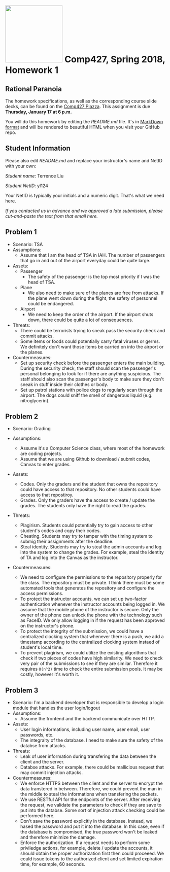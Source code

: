# <img src="http://www.rice.edu/_images/rice-logo.jpg" width=180> Comp427, Spring 2018, Homework 1
## Rational Paranoia
The homework specifications, as well as the corresponding course slide decks,
can be found on the [Comp427 Piazza](https://piazza.com/class/jqifhp864b37ju).
This assignment is due **Thursday, January 17 at 6 p.m.**

You will do this homework by editing the _README.md_ file. It's in
[MarkDown format](https://guides.github.com/features/mastering-markdown/)
and will be rendered to beautiful HTML when you visit your GitHub repo.

## Student Information
Please also edit _README.md_ and replace your instructor's name and NetID with your own:

_Student name_: Terrence Liu

_Student NetID_: yl124

Your NetID is typically your initials and a numeric digit. That's
what we need here.

_If you contacted us in advance and we approved a late submission,
please cut-and-paste the text from that email here._

## Problem 1
- Scenario: TSA
- Assumptions:
  - Assume that I am the head of TSA in IAH. The number of passengers that go in and out of the airport everyday could be quite large.
- Assets:
  - Passenger
    - The safety of the passenger is the top most priority if I was the head of TSA.
  - Plane
    - We also need to make sure of the planes are free from attacks. If the plane went down during the flight, the safety of personnel could be endangered.
  - Airport 
    - We need to keep the order of the airport. If the airport shuts down, there could be quite a lot of consequences.
- Threats:
  - There could be terrorists trying to sneak pass the security check and commit attacks.
  - Some items or foods could potentially carry fatal viruses or germs. We definitely don't want those items be carried on into the airport or the planes.
- Countermeasures:
  - Set up security check before the passenger enters the main building. During the security check, the staff should scan the passenger's personal belonging to look for if there are anything suspicious. The staff should also scan the passenger's body to make sure they don't sneak in stuff inside their clothes or body.
  - Set up patrol stations with police dogs to regularly scan through the airport. The dogs could sniff the smell of dangerous liquid (e.g. nitroglycerin). 

## Problem 2
- Scenario: Grading
- Assumptions:
  - Assume it's a Computer Science class, where most of the homework are coding projects. 
  - Assume that we are using Github to download / submit codes, Canvas to enter grades.
- Assets:
  - Codes. Only the graders and the student that owns the repository could have access to that repository. No other students could have access to that repostiroy.
  - Grades. Only the graders have the access to create / update the grades. The students only have the right to read the grades. 

- Threats:
  - Plagirism. Students could potentially try to gain access to other  student's codes and copy their codes.
  - Cheating. Students may try to tamper with the timing system to submig their assignments after the deadline.
  - Steal identity. Students may try to steal the admin accounts and log into the system to change the grades. For example, steal the identity of TA and log into the Canvas as the instructor.
- Countermeasures:
  - We need to configure the permissions to the repository properly for the class. The repository must be private. I think there must be some automated tools that generates the repository and configure the access permissions.
  - To protect the instructor accounts, we can set up two-factor authentication whenever the instructor accounts being logged in. We assume that the mobile phone of the instructor is secure. Only the owner of the phone can unlock the phone with the technology such as FaceID. We only allow logging in if the request has been approved on the instructor's phone. 
  - To protect the integrity of the submission, we could have a centralized clocking system that whenever there is a push, we add a timestamp according to the centralized clocking system instaed of student's local time.
  - To prevent plagirism, we could utilize the existing algorithms that check if two pieces of codes have high similarity. We need to check very pair of the submissions to see if they are similar. Therefore it requires `O(n^2)` time to check the entire submission pools. It may be costly, however it's worth it.

## Problem 3
- Scenario: I'm a backend developer that is responsible to develop a login module that handles the user login/logout
- Assumptions:
  - Assume the frontend and the backend communicate over HTTP.
- Assets:
  - User login informations, including user name, user email, user passwords, etc.
  - The integraity of the database. I need to make sure the safety of the databse from attacks.
- Threats:
  - Leak of user information during transfering the data between the client and the server. 
  - Databse attacks. For example, there could be mallicious request that may commit injection attacks.
- Countermeasures:
  - We enforce HTTPS between the client and the server to encrypt the data transtered in between. Therefore, we could prevent the man in the middle to steal the informations when transfering the packets.
  - We use RESTful API for the endpoints of the server. After receiving the request, we validate the parameters to check if they are save to put into the databse. Some sort of injection attack checking could be performed here.
  - Don't save the password explicitly in the database. Instead, we hased the password and put it into the database. In this case, even if the database is compromised, the true password won't be leaked and therefore minimize the damage.
  - Enforce the authorization. If a request needs to perform some priviledge actions, for example, delete / update the accounts, it should obtain the proper authorization first then could proceeed. We could issue tokens to the authorized client and set limited expiration time, for example, 60 seconds.
